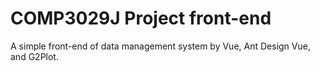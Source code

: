 # COMP3029J Project front-end

A simple front-end of data management system by Vue, Ant Design Vue, and G2Plot.
